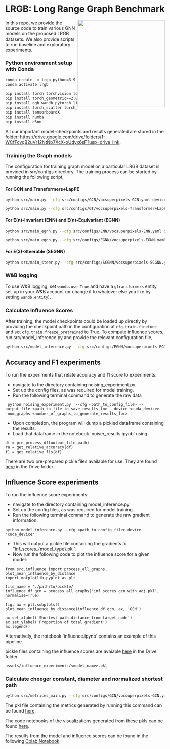 # LRGB: Long Range Graph Benchmark

<img src="https://i.imgur.com/2LKoGbu.png" align="right" width="275"/>

In this repo, we provide the source code to train various GNN models on the proposed LRGB datasets. We also provide scripts to run baseline and exploratory experiments.


### Python environment setup with Conda

```bash
conda create -n lrgb python=3.9
conda activate lrgb

pip install torch torchvision torchaudio
pip install torch_geometric==2.0.2 performer-pytorch torchmetrics==0.7.2
pip install ogb wandb pytorch_lightning yacs 
pip install torch_scatter torch_sparse 
pip install tensorboardX
pip install numba
pip install e3nn
```
All our important model-checkpoints and results generated are stored in the folder: https://drive.google.com/drive/folders/1-WCfFcvqB2uVr12NtNb7XcX-oUdyx6sF?usp=drive_link.  

### Training the Graph models

The configuration for training graph model on a particular LRGB dataset is provided in src/configs directory. The training process can be started by running the following script,

#### For GCN and Transformers+LapPE

```bash
python src/main.py --cfg src/configs/GCN/vocsuperpixels-GCN.yaml device cuda:0 wandb.use False

python src/main.py --cfg src/configs/GT/vocsuperpixels-Transformer+LapPE.yaml device cuda:0 wandb.use False
```

#### For E(n)-Invariant (ENN) and E(n)-Equivariant (EGNN)

```bash
python src/main_egnn.py --cfg src/configs/ENN/vocsuperpixels-ENN.yaml device cuda:0 wandb.use False

python src/main_egnn.py --cfg src/configs/EGNN/vocsuperpixels-EGNN.yaml device cuda:0 wandb.use False
```

#### For E(3)-Steerable (SEGNN)
```bash
python src/main_steer.py --cfg src/configs/SCGNN/vocsuperpixels-SCGNN.yaml device cuda:0 wandb.use False
```

### W&B logging
To use W&B logging, set `wandb.use True` and have a `gtransformers` entity set-up in your W&B account (or change it to whatever else you like by setting `wandb.entity`).

### Calculate Influence Scores
After training, the model checkpoints could be loaded up directly by providing the checkpoint path in the configuration at `cfg.train.finetune` and set `cfg.train.freeze_pretrained` to True. To compute influence scores, run src/model_inference.py and provide the relevant configuration file,

```bash
python src/model_inference.py --cfg src/configs/EGNN/vocsuperpixels-EGNN.yaml device cuda:0 wandb.use False train.finetune /path/to/ckpt_dir train.freeze_pretrained True
```
## Accuracy and F1 experiments

To run the experiments that relate accuracy and f1 score to  experiments:
* navigate to the directory containing noising_experiment.py.
* Set up the config files, as was required for model training.
* Run the following terminal command to generate the raw data

``` python noising_experiment.py  --cfg <path_to_config_file> --output_file <path_to_file_to_save_results_to> --device <cuda_device> --num_graphs <number_of_graphs_to_generate_results_for>```

* Upon completion, the program will dump a pickled dataframe containing the results.
* Load that dataframe in the notebook 'noiser_results.ipynb' using
```
df = pre_process_df(output_file_path)
ra = get_relative_accuracy(df)
f1 = get_relative_f1s(df)  
```

There are two pre-prepared pickle files available for use. They are found [here](https://drive.google.com/drive/folders/1Iid9kDdQUYmz72YZGIYCnY_7PJO3GEQv?usp=drive_link) in the Drive folder. 

## Influence Score experiments

To run the influence score experiments:
* navigate to the directory containing model_inference.py.
* Set up the config files, as was required for model training.
* Run the following terminal command to generate the raw gradient information:

```
python model_inference.py --cfg <path_to_config_file> device 'cuda_device'
```

* This will output a pickle file containing the gradients to "inf_scores_{model_type}.pkl".
* Now run the following code to plot the influence score for a given model:

```
from src.influence import process_all_graphs, plot_mean_influence_by_distance
import matplotlib.pyplot as plt

file_name = './path/to/pickle/
influence_df_gcn = process_all_graphs('inf_scores_gcn_with_adj.pkl', normalise=True)

fig, ax = plt.subplots()
plot_mean_influence_by_distance(influence_df_gcn, ax, 'GCN')

ax.set_xlabel('Shortest path distance from target node')
ax.set_ylabel('Proportion of total gradient')
ax.legend()
```

Alternatively, the notebook 'influence.ipynb' contains an example of this pipeline.

pickle files containing the influence scores are avaiable [here](https://drive.google.com/drive/folders/1tkGMnsWToAlNG4nW6eeIW9xaTKnTJaCj?usp=drive_link) in the Drive folder. 

```assets/influence_experiments/<model_name>.pkl```


### Calculate cheeger constant, diameter and normalized shortest path

```bash
python src/metrices_main.py --cfg src/configs/GCN/vocsuperpixels-GCN.yaml device cuda:0 wandb.use False
```
The pkl file containing the metrics generated by running this command can be found [here](https://drive.google.com/drive/folders/1f3jMDr6hJXX_vEBuNDS6730AKFBWJMbd?usp=sharing).

The code notebooks of the visualizations generated from these pkls can be found [here](https://drive.google.com/drive/folders/1JWc788ZDELHzmhzFfajhj85_ZC18bpRI?usp=sharing).


The results from the model and influence scores can be found in the following [Colab Notebook](https://colab.research.google.com/drive/1xo6bwSLNyTyebs5LWpRTRuvDq4tYEeJB?usp=sharing).
